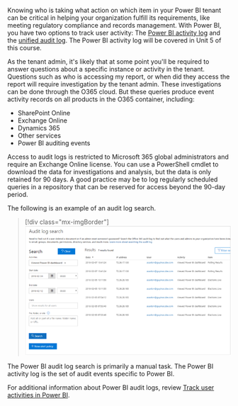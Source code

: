 Knowing who is taking what action on which item in your Power BI tenant can be critical in helping your organization fulfill its requirements, like meeting regulatory compliance and records management. With Power BI, you have two options to track user activity: The [Power BI activity log](https://docs.microsoft.com/power-bi/admin/service-admin-auditing#use-the-activity-log/?azure-portal=true) and the [unified audit log](https://docs.microsoft.com/power-bi/admin/service-admin-auditing?azure-portal=true#use-the-audit-log). The Power BI activity log will be covered in Unit 5 of this course.

As the tenant admin, it's likely that at some point you'll be required to answer questions about a specific instance or activity in the tenant. Questions such as who is accessing my report, or when did they access the report will require investigation by the tenant admin. These investigations can be done through the O365 cloud. But these queries produce event activity records on all products in the O365 container, including:

- SharePoint Online
- Exchange Online
- Dynamics 365
- Other services
- Power BI auditing events

Access to audit logs is restricted to Microsoft 365 global administrators and require an Exchange Online license. You can use a PowerShell cmdlet to download the data for investigations and analysis, but the data is only retained for 90 days. A good practice may be to log regularly scheduled queries in a repository that can be reserved for access beyond the 90-day period.

The following is an example of an audit log search.

> [!div class="mx-imgBorder"]
> [![Screenshot of Power BI audit log search report.](../media/4-log.png)](../media/4-log.png#lightbox)

The Power BI audit log search is primarily a manual task. The Power BI activity log is the set of audit events specific to Power BI.

For additional information about Power BI audit logs, review [Track user activities in Power BI](https://docs.microsoft.com/power-bi/admin/service-admin-auditing/?azure-portal=true).
